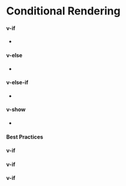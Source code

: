 # Conditional Rendering

#### v-if

*

#### v-else

*

#### v-else-if

*

#### v-show

*



#### Best Practices



#### v-if

#### v-if

#### v-if

